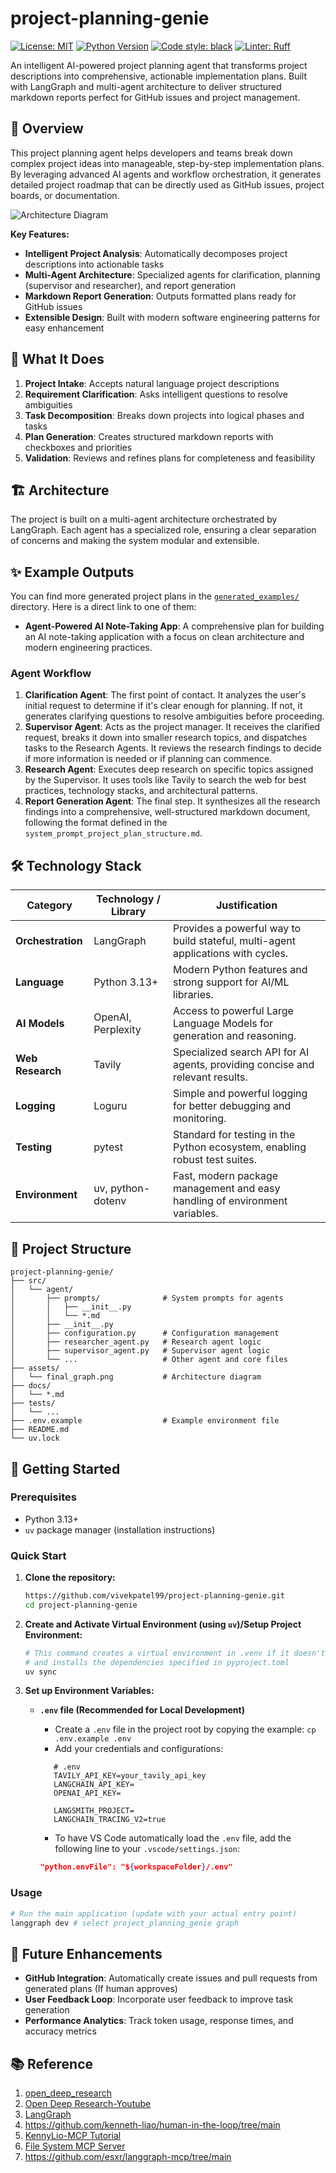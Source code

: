 # project-planning-genie

[![License: MIT](https://img.shields.io/badge/License-MIT-yellow.svg)](https://opensource.org/licenses/MIT)
[![Python Version](https://img.shields.io/badge/python-3.13+-blue.svg)](https://www.python.org/downloads/)
[![Code style: black](https://img.shields.io/badge/code%20style-black-000000.svg)](https://github.com/psf/black)
[![Linter: Ruff](https://img.shields.io/endpoint?url=https://raw.githubusercontent.com/astral-sh/ruff/main/assets/badge/v2.json)](https://github.com/astral-sh/ruff)

An intelligent AI-powered project planning agent that transforms project descriptions into comprehensive, actionable implementation plans. Built with LangGraph and multi-agent architecture to deliver structured markdown reports perfect for GitHub issues and project management.

## 🚀 Overview

This project planning agent helps developers and teams break down complex project ideas into manageable, step-by-step implementation plans. By leveraging advanced AI agents and workflow orchestration, it generates detailed project roadmap that can be directly used as GitHub issues, project boards, or documentation.

![Architecture Diagram](assets/final_graph.png)

**Key Features:**

- **Intelligent Project Analysis**: Automatically decomposes project descriptions into actionable tasks
- **Multi-Agent Architecture**: Specialized agents for clarification, planning (supervisor and researcher), and report generation
- **Markdown Report Generation**: Outputs formatted plans ready for GitHub issues
- **Extensible Design**: Built with modern software engineering patterns for easy enhancement

## 🎯 What It Does

1. **Project Intake**: Accepts natural language project descriptions
2. **Requirement Clarification**: Asks intelligent questions to resolve ambiguities
3. **Task Decomposition**: Breaks down projects into logical phases and tasks
4. **Plan Generation**: Creates structured markdown reports with checkboxes and priorities
5. **Validation**: Reviews and refines plans for completeness and feasibility

## 🏗️ Architecture

The project is built on a multi-agent architecture orchestrated by LangGraph. Each agent has a specialized role, ensuring a clear separation of concerns and making the system modular and extensible.

## ✨ Example Outputs

You can find more generated project plans in the [`generated_examples/`](./generated_examples/) directory. Here is a direct link to one of them:

- **Agent-Powered AI Note-Taking App**: A comprehensive plan for building an AI note-taking application with a focus on clean architecture and modern engineering practices.

### Agent Workflow

1. **Clarification Agent**: The first point of contact. It analyzes the user's initial request to determine if it's clear enough for planning. If not, it generates clarifying questions to resolve ambiguities before proceeding.
2. **Supervisor Agent**: Acts as the project manager. It receives the clarified request, breaks it down into smaller research topics, and dispatches tasks to the Research Agents. It reviews the research findings to decide if more information is needed or if planning can commence.
3. **Research Agent**: Executes deep research on specific topics assigned by the Supervisor. It uses tools like Tavily to search the web for best practices, technology stacks, and architectural patterns.
4. **Report Generation Agent**: The final step. It synthesizes all the research findings into a comprehensive, well-structured markdown document, following the format defined in the `system_prompt_project_plan_structure.md`.

## 🛠️ Technology Stack

| Category          | Technology / Library | Justification                                                                    |
| ----------------- | -------------------- | -------------------------------------------------------------------------------- |
| **Orchestration** | LangGraph            | Provides a powerful way to build stateful, multi-agent applications with cycles. |
| **Language**      | Python 3.13+         | Modern Python features and strong support for AI/ML libraries.                   |
| **AI Models**     | OpenAI, Perplexity   | Access to powerful Large Language Models for generation and reasoning.           |
| **Web Research**  | Tavily               | Specialized search API for AI agents, providing concise and relevant results.    |
| **Logging**       | Loguru               | Simple and powerful logging for better debugging and monitoring.                 |
| **Testing**       | pytest               | Standard for testing in the Python ecosystem, enabling robust test suites.       |
| **Environment**   | uv, python-dotenv    | Fast, modern package management and easy handling of environment variables.      |

## 🎨 Project Structure

```
project-planning-genie/
├── src/
│   └── agent/
│       ├── prompts/              # System prompts for agents
│       │   ├── __init__.py
│       │   └── *.md
│       ├── __init__.py
│       ├── configuration.py      # Configuration management
│       ├── researcher_agent.py   # Research agent logic
│       ├── supervisor_agent.py   # Supervisor agent logic
│       └── ...                   # Other agent and core files
├── assets/
│   └── final_graph.png           # Architecture diagram
├── docs/
│   └── *.md
├── tests/
│   └── ...
├── .env.example                  # Example environment file
├── README.md
└── uv.lock
```

## 🚦 Getting Started

### Prerequisites

- Python 3.13+
- `uv` package manager (installation instructions)

### Quick Start

1. **Clone the repository:**

   ```bash
   https://github.com/vivekpatel99/project-planning-genie.git
   cd project-planning-genie
   ```

2. **Create and Activate Virtual Environment (using `uv`)/Setup Project Environment:**

   ```bash
   # This command creates a virtual environment in .venv if it doesn't exist,
   # and installs the dependencies specified in pyproject.toml
   uv sync
   ```

3. **Set up Environment Variables:**

   - **`.env` file (Recommended for Local Development)**

     - Create a `.env` file in the project root by copying the example: `cp .env.example .env`
     - Add your credentials and configurations:

     ```dotenv
        # .env
        TAVILY_API_KEY=your_tavily_api_key
        LANGCHAIN_API_KEY=
        OPENAI_API_KEY=

        LANGSMITH_PROJECT=
        LANGCHAIN_TRACING_V2=true
     ```

     - To have VS Code automatically load the `.env` file, add the following line to your `.vscode/settings.json`:

     ```json
     "python.envFile": "${workspaceFolder}/.env"
     ```

### Usage

```bash
# Run the main application (update with your actual entry point)
langgraph dev # select project_planning_genie graph
```

## 🔮 Future Enhancements

- **GitHub Integration**: Automatically create issues and pull requests from generated plans (If human approves)
- **User Feedback Loop**: Incorporate user feedback to improve task generation
- **Performance Analytics**: Track token usage, response times, and accuracy metrics

## 📚 Reference

1. [open_deep_research](https://github.com/langchain-ai/open_deep_research/tree/main)
2. [Open Deep Research-Youtube](https://www.youtube.com/watch?v=agGiWUpxkhg)
3. [LangGraph](https://github.com/langchain-ai/langgraph)
4. https://github.com/kenneth-liao/human-in-the-loop/tree/main
5. [KennyLio-MCP Tutorial](https://www.youtube.com/watch?v=Uft4VwGm5qs&t=1410s)
6. [File System MCP Server](https://github.com/modelcontextprotocol/servers/tree/main/src/filesystem#docker)
7. https://github.com/esxr/langgraph-mcp/tree/main

